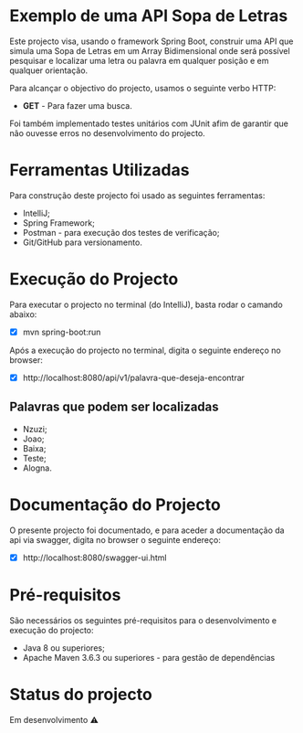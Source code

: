 # Exemplo de uma API Sopa de Letras
Este projecto visa, usando o framework Spring Boot, construir uma API que simula uma Sopa de Letras em um Array Bidimensional onde será possível pesquisar e localizar uma letra ou palavra em qualquer posição e em qualquer orientação.

Para alcançar o objectivo do projecto, usamos o seguinte verbo HTTP:
  - **GET** - Para fazer uma busca.

Foi também implementado testes unitários com JUnit afim de garantir que não ouvesse erros no desenvolvimento do projecto.
 
# Ferramentas Utilizadas
Para construção deste projecto foi usado as seguintes ferramentas:

  - IntelliJ;
  - Spring Framework;
  - Postman - para execução dos testes de verificação;
  - Git/GitHub para versionamento.

# Execução do Projecto
Para executar o projecto no terminal (do IntelliJ), basta rodar o camando abaixo:
  - [x] mvn spring-boot:run

Após a execução do projecto no terminal, digita o seguinte endereço no browser:
  - [x] http://localhost:8080/api/v1/palavra-que-deseja-encontrar

## Palavras que podem ser localizadas
   - Nzuzi;
   - Joao;
   - Baixa;
   - Teste;
   - Alogna.

# Documentação do Projecto
O presente projecto foi documentado, e para aceder a documentação da api via swagger, digita no browser o seguinte endereço:
  - [x] http://localhost:8080/swagger-ui.html

# Pré-requisitos
São necessários os seguintes pré-requisitos para o desenvolvimento e execução do projecto:
  - Java 8 ou superiores;
  - Apache Maven 3.6.3 ou superiores - para gestão de dependências
  
# Status do projecto
Em desenvolvimento :warning:


